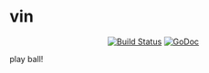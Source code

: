 # vin
<p align="center">
<a href="https://travis-ci.org/benfb/vin"><img src="https://img.shields.io/travis/benfb/vin.svg?style=flat-square" alt="Build Status"></a>
<a href="https://godoc.org/github.com/benfb/vin"><img src="https://img.shields.io/badge/api-reference-blue.svg?style=flat-square" alt="GoDoc"></a>
</p>
play ball!
